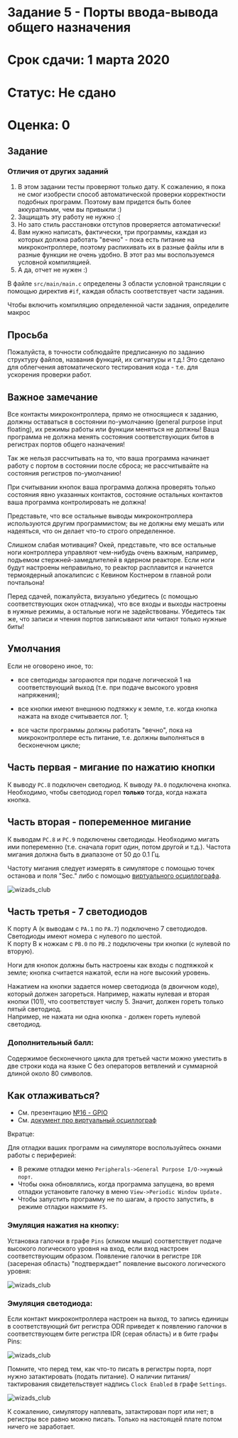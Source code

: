 
# Задание 5 - Порты ввода-вывода общего назначения

# Срок сдачи: 1 марта 2020

# Статус: Не сдано

# Оценка: 0



## Задание

### Отличия от других заданий

1. В этом задании тесты проверяют только дату. К сожалению, я пока не смог изобрести способ автоматической проверки корректности подобных программ. Поэтому вам придется быть более аккуратными, чем вы привыкли :)
2. Защищать эту работу не нужно :(
3. Но зато стиль расстановки отступов проверяется автоматически!
4. Вам нужно написать, фактически, три программы, каждая из которых должна работать "вечно" - пока есть питание на микроконтроллере, поэтому распихивать их в разные файлы или в разные функции не очень удобно. В этот раз мы воспользуемся условной компиляцией.
5. А да, отчет не нужен :)

В файле `src/main/main.c` определены 3 области условной трансляции с помощью директив `#if`, каждая область соответствует части задания.

Чтобы включить компиляцию определенной части задания, определите макрос 

## Просьба

Пожалуйста, в точности соблюдайте предписанную по заданию структуру файлов, названия функций, их сигнатуры и т.д.! Это сделано для облегчения автоматического тестирования кода - т.е. для ускорения проверки работ.

## **Важное замечание**

 Все контакты микроконтроллера, прямо не относящиеся к заданию, должны оставаться в состоянии по-умолчанию (general purpose input floating), их режимы работы или функции меняться не должны! Ваша программа не должна менять состояния соответствующих битов в регистрах портов общего назначения!

 Так же нельзя рассчитывать на то, что ваша программа начинает работу с портом в состоянии после сброса; не рассчитывайте на состояния регистров по-умолчанию!

При считывании кнопок ваша программа должна проверять только состояния явно указанных контактов, состояние остальных контактов ваша программа контролировать не должна!

Представьте, что все остальные выводы микроконтроллера используются другим программистом; вы не должны ему мешать или надеяться, что он делает что-то строго определенное.

Слишком слабая мотивация? Окей, представьте, что все остальные ноги контроллера управляют чем-нибудь очень важным, например, подъемом стержней-замедлителей в ядерном реакторе. Если ноги будут настроены неправильно, то реактор расплавится и начнется термоядерный апокалипсис с Кевином Костнером в главной роли почтальона!

Перед сдачей, пожалуйста, визуально убедитесь (с помощью соответствующих окон отладчика), что все входы и выходы настроены в нужные режимы, а остальные ноги не задействованы.
Убедитесь так же, что записи и чтения портов записывают или читают только нужные биты!

## Умолчания

Если не оговорено иное, то:

 - все светодиоды загораются при подаче логической 1 на соответствующий выход (т.е. при подаче высокого уровня напряжения);
  
 - все кнопки имеют внешнюю подтяжку к земле, т.е. когда кнопка нажата на входе считывается лог. 1;

 - все части программы должны работать "вечно", пока на микроконтроллере есть питание, т.е. должны выполняться в бесконечном цикле;

## Часть первая - мигание по нажатию кнопки

К выводу `PC.8` подключен светодиод. К выводу `PA.0` подключена кнопка.
Необходимо, чтобы светодиод горел **только** тогда, когда нажата кнопка.


## Часть вторая - попеременное мигание

 К выводам `PC.8` и `PC.9` подключены светодиоды. Необходимо мигать ими попеременно (т.е. сначала горит один, потом другой и т.д.). Частота мигания должна быть в диапазоне от 50 до 0.1 Гц.

 Частоту мигания следует измерять в симуляторе с помощью точек останова и поля "Sec." либо с помощью [виртуального осциллографа](https://github.com/spbstu-microprocessors/lectures_2019/blob/master/keil_logic_analyzer.md).

 ![wizads_club](.images/seconds.png)

## Часть третья - 7 светодиодов

К порту A (к выводам с `PA.1` по `PA.7`) подключено 7 светодиодов. Светодиоды имеют номера с нулевого по шестой.   
К порту B к ножкам с `PB.0` по `PB.2` подключены три кнопки (с нулевой по вторую).  

Ноги для кнопок должны быть настроены как входы с подтяжкой к земле; кнопка считается нажатой, если на ноге высокий уровень.

Нажатием на кнопки задается номер светодиода (в двоичном коде), который должен загореться.
Например, нажаты нулевая и вторая кнопки (101), что соответствует числу 5. Значит, должен гореть только пятый светодиод.  
Например, не нажата ни одна кнопка - должен гореть нулевой светодиод.

### Дополнительный балл: 

Cодержимое бесконечного цикла для третьей части можно уместить в две строки кода на языке С без операторов ветвлений и суммарной длиной около 80 символов.

## Как отлаживаться?

- См. презентацию [№16 - GPIO](https://github.com/spbstu-microprocessors/lectures_2019/blob/master/Презентации/16%20-%20GPIO.pptx)
- См. [документ про виртуальный осциллограф](https://github.com/spbstu-microprocessors/lectures_2019/blob/master/keil_logic_analyzer.md)
  
Вкратце:

Для отладки ваших программ на симуляторе воспользуйтесь окнами работы с периферией: 
- В режиме отладки меню `Peripherals->General Purpose I/O->нужный порт`.
- Чтобы окна обновлялись, когда программа запущена, во время отладки установите галочку в меню `View->Periodic Window Update.`
- Чтобы запустить программу не по шагам, а просто запустить, в режиме отладки нажмите `F5`.

### Эмуляция нажатия на кнопку:
  
Установка галочки в графе `Pins` (кликом мыши) соответствует подаче высокого логического уровня на вход, если вход настроен соответствующим образом. Появление галочки в регистре `IDR` (засереная область) "подтверждает" появление высокого логического уровня:

![wizads_club](.images/gpio_first.png)

### Эмуляция светодиода:

Если контакт микроконтроллера настроен на выход, то запись единицы в соответствующий бит регистра ODR приведет к появлению галочки в соответствующем бите регистра IDR (серая область) и в бите графы Pins:

![wizads_club](.images/gpio_second.png)

Помните, что перед тем, как что-то писать в регистры порта, порт нужно затактировать (подать питание). О наличии питания/тактирования свидетельствует надпись `Clock Enabled` в графе `Settings`.

![wizads_club](.images/gpio_third.png)

К сожалению, симулятору наплевать, затактирован порт или нет; в регистры все равно можно писать. Только на настоящей плате потом ничего не заработает.



